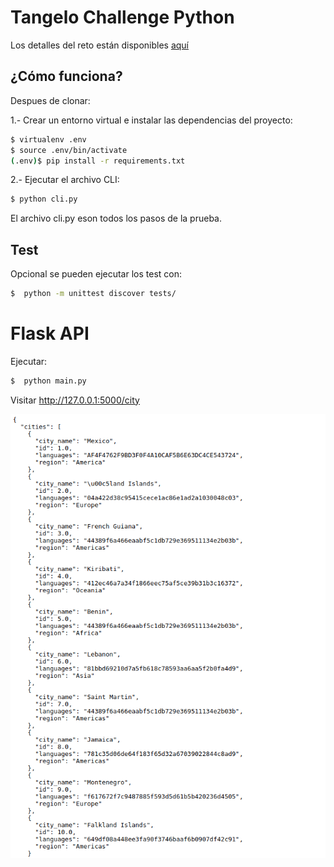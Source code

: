 # Tangelo Challenge Python

Los detalles del reto están disponibles  [aquí](https://gitlab.sg-zinobe.com/oscar.mendez/challenge-python-l1)



## ¿Cómo funciona?

Despues de clonar:

1.- Crear un entorno virtual e instalar las dependencias del proyecto:

```bash
$ virtualenv .env 
$ source .env/bin/activate
(.env)$ pip install -r requirements.txt
```

2.- Ejecutar el archivo CLI:

```bash 
$ python cli.py
```

El archivo cli.py eson todos los pasos de la prueba.

## Test

Opcional se pueden ejecutar los test con:


```bash 
$  python -m unittest discover tests/
```



# Flask API

Ejecutar:

```bash
$  python main.py
```

Visitar  http://127.0.0.1:5000/city

![image-api](imgs/api.png)



